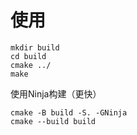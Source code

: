 # 使用
```
mkdir build
cd build
cmake ../
make
```

使用Ninja构建（更快）
```
cmake -B build -S. -GNinja
cmake --build build
```
